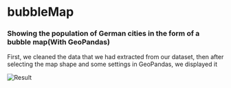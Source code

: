 # bubbleMap
### Showing the population of German cities in the form of a bubble map(With GeoPandas)

First, we cleaned the data that we had extracted from our dataset,
then after selecting the map shape and some settings in GeoPandas, we displayed it


![Result](https://github.com/Hpouralireza/bubbleMap/assets/47522202/a1f387b1-cf20-4b48-b907-cc2db63efba7)
